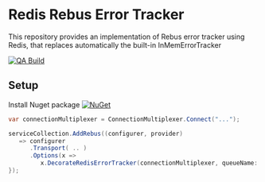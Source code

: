 # Redis Rebus Error Tracker

This repository provides an implementation of Rebus error tracker using Redis, that replaces automatically the built-in InMemErrorTracker 

[![QA Build](https://github.com/pfab-io/RebusRedisErrorTracker/actions/workflows/dotnet.yml/badge.svg)](https://github.com/pfab-io/RebusRedisErrorTracker/actions/workflows/dotnet.yml)

## Setup

Install Nuget package [![NuGet](https://buildstats.info/nuget/PFabIO.Rebus.Retry.ErrorTracking.Redis)](https://www.nuget.org/packages/PFabIO.Rebus.Retry.ErrorTracking.Redis/ "Download PFabIO.Rebus.Retry.ErrorTracking.Redis from NuGet.org")


   ```c#
   var connectionMultiplexer = ConnectionMultiplexer.Connect("...");
   
   serviceCollection.AddRebus((configurer, provider) 
      => configurer
         .Transport( .. )
         .Options(x => 
            x.DecorateRedisErrorTracker(connectionMultiplexer, queueName: inputQueueName))
   });
